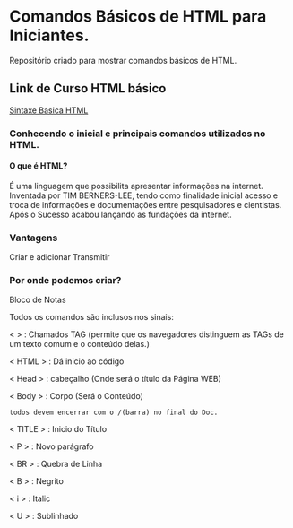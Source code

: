 # Comandos Básicos de HTML para Iniciantes.
Repositório criado para mostrar comandos básicos de HTML.

## Link de Curso HTML básico

[Sintaxe Basica HTML](https://www.ev.org.br/)

### Conhecendo o inicial e principais comandos utilizados no HTML.

#### O que é HTML?
É uma linguagem que possibilita apresentar informações na internet. Inventada por TIM BERNERS-LEE, tendo como finalidade inicial acesso e troca de informações
e documentações entre pesquisadores e cientistas. Após o Sucesso acabou lançando as fundações da internet.

### Vantagens
 Criar e adicionar
 Transmitir
 
 ### Por onde podemos criar?
 Bloco de Notas
 
 Todos os comandos são inclusos nos sinais:
 
 < > : Chamados TAG (permite que os navegadores distinguem as TAGs de um texto comum e o conteúdo delas.)
 
  < HTML > : Dá inicio ao código 
  
  < Head > : cabeçalho (Onde será o título da Página WEB)
  
  < Body > : Corpo (Será o Conteúdo)
  
    todos devem encerrar com o /(barra) no final do Doc.
    
  < TITLE > : Inicio do Título
  
  < P > : Novo parágrafo
  
  < BR > : Quebra de Linha
  
  < B > : Negrito
  
  < i > : Italic
  
  < U > : Sublinhado
  
 
